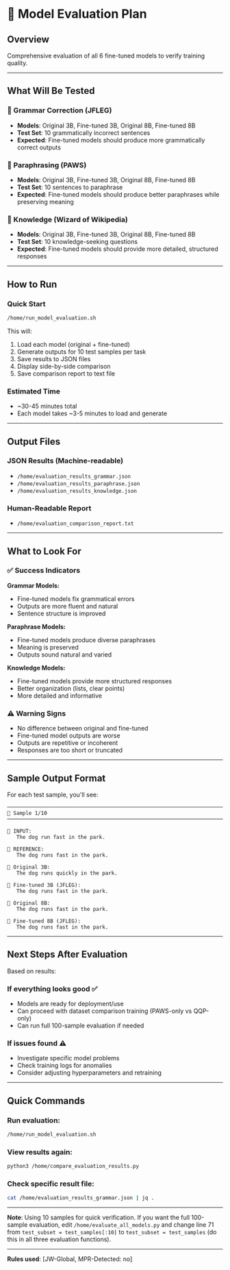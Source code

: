 # 🎯 Model Evaluation Plan

## Overview

Comprehensive evaluation of all 6 fine-tuned models to verify training quality.

---

## What Will Be Tested

### 📝 Grammar Correction (JFLEG)
- **Models**: Original 3B, Fine-tuned 3B, Original 8B, Fine-tuned 8B
- **Test Set**: 10 grammatically incorrect sentences
- **Expected**: Fine-tuned models should produce more grammatically correct outputs

### 🔄 Paraphrasing (PAWS)
- **Models**: Original 3B, Fine-tuned 3B, Original 8B, Fine-tuned 8B
- **Test Set**: 10 sentences to paraphrase
- **Expected**: Fine-tuned models should produce better paraphrases while preserving meaning

### 🧠 Knowledge (Wizard of Wikipedia)
- **Models**: Original 3B, Fine-tuned 3B, Original 8B, Fine-tuned 8B
- **Test Set**: 10 knowledge-seeking questions
- **Expected**: Fine-tuned models should provide more detailed, structured responses

---

## How to Run

### Quick Start
```bash
/home/run_model_evaluation.sh
```

This will:
1. Load each model (original + fine-tuned)
2. Generate outputs for 10 test samples per task
3. Save results to JSON files
4. Display side-by-side comparison
5. Save comparison report to text file

### Estimated Time
- ~30-45 minutes total
- Each model takes ~3-5 minutes to load and generate

---

## Output Files

### JSON Results (Machine-readable)
- `/home/evaluation_results_grammar.json`
- `/home/evaluation_results_paraphrase.json`
- `/home/evaluation_results_knowledge.json`

### Human-Readable Report
- `/home/evaluation_comparison_report.txt`

---

## What to Look For

### ✅ Success Indicators

**Grammar Models:**
- Fine-tuned models fix grammatical errors
- Outputs are more fluent and natural
- Sentence structure is improved

**Paraphrase Models:**
- Fine-tuned models produce diverse paraphrases
- Meaning is preserved
- Outputs sound natural and varied

**Knowledge Models:**
- Fine-tuned models provide more structured responses
- Better organization (lists, clear points)
- More detailed and informative

### ⚠️ Warning Signs

- No difference between original and fine-tuned
- Fine-tuned model outputs are worse
- Outputs are repetitive or incoherent
- Responses are too short or truncated

---

## Sample Output Format

For each test sample, you'll see:

```
──────────────────────────────────────────────────────────────────────────
📝 Sample 1/10
──────────────────────────────────────────────────────────────────────────

🔹 INPUT:
   The dog run fast in the park.

🔹 REFERENCE:
   The dog runs fast in the park.

🤖 Original 3B:
   The dog runs quickly in the park.

🤖 Fine-tuned 3B (JFLEG):
   The dog runs fast in the park.

🤖 Original 8B:
   The dog runs fast in the park.

🤖 Fine-tuned 8B (JFLEG):
   The dog runs fast in the park.
```

---

## Next Steps After Evaluation

Based on results:

### If everything looks good ✅
- Models are ready for deployment/use
- Can proceed with dataset comparison training (PAWS-only vs QQP-only)
- Can run full 100-sample evaluation if needed

### If issues found ⚠️
- Investigate specific model problems
- Check training logs for anomalies
- Consider adjusting hyperparameters and retraining

---

## Quick Commands

### Run evaluation:
```bash
/home/run_model_evaluation.sh
```

### View results again:
```bash
python3 /home/compare_evaluation_results.py
```

### Check specific result file:
```bash
cat /home/evaluation_results_grammar.json | jq .
```

---

**Note**: Using 10 samples for quick verification. If you want the full 100-sample evaluation, edit `/home/evaluate_all_models.py` and change line 71 from `test_subset = test_samples[:10]` to `test_subset = test_samples` (do this in all three evaluation functions).

---

**Rules used**: [JW-Global, MPR-Detected: no]

